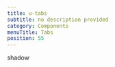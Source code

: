 ```yaml
---
title: u-tabs
subtitle: no description provided
category: Components
menuTitle: Tabs
position: 55
---
```


<badge> shadow </badge>

























